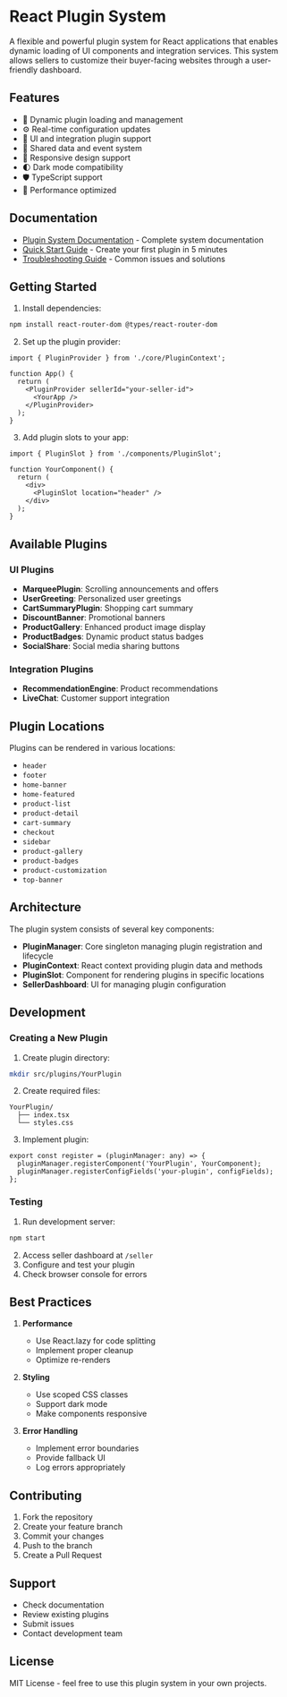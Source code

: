 # React Plugin System

A flexible and powerful plugin system for React applications that enables dynamic loading of UI components and integration services. This system allows sellers to customize their buyer-facing websites through a user-friendly dashboard.

## Features

- 🔌 Dynamic plugin loading and management
- ⚙️ Real-time configuration updates
- 🎨 UI and integration plugin support
- 🔄 Shared data and event system
- 📱 Responsive design support
- 🌓 Dark mode compatibility
- 🛡️ TypeScript support
- 🚀 Performance optimized

## Documentation

- [Plugin System Documentation](./docs/PLUGIN_SYSTEM.md) - Complete system documentation
- [Quick Start Guide](./docs/QUICK_START.md) - Create your first plugin in 5 minutes
- [Troubleshooting Guide](./docs/TROUBLESHOOTING.md) - Common issues and solutions

## Getting Started

1. Install dependencies:
```bash
npm install react-router-dom @types/react-router-dom
```

2. Set up the plugin provider:
```tsx
import { PluginProvider } from './core/PluginContext';

function App() {
  return (
    <PluginProvider sellerId="your-seller-id">
      <YourApp />
    </PluginProvider>
  );
}
```

3. Add plugin slots to your app:
```tsx
import { PluginSlot } from './components/PluginSlot';

function YourComponent() {
  return (
    <div>
      <PluginSlot location="header" />
    </div>
  );
}
```

## Available Plugins

### UI Plugins
- **MarqueePlugin**: Scrolling announcements and offers
- **UserGreeting**: Personalized user greetings
- **CartSummaryPlugin**: Shopping cart summary
- **DiscountBanner**: Promotional banners
- **ProductGallery**: Enhanced product image display
- **ProductBadges**: Dynamic product status badges
- **SocialShare**: Social media sharing buttons

### Integration Plugins
- **RecommendationEngine**: Product recommendations
- **LiveChat**: Customer support integration

## Plugin Locations

Plugins can be rendered in various locations:
- `header`
- `footer`
- `home-banner`
- `home-featured`
- `product-list`
- `product-detail`
- `cart-summary`
- `checkout`
- `sidebar`
- `product-gallery`
- `product-badges`
- `product-customization`
- `top-banner`

## Architecture

The plugin system consists of several key components:

- **PluginManager**: Core singleton managing plugin registration and lifecycle
- **PluginContext**: React context providing plugin data and methods
- **PluginSlot**: Component for rendering plugins in specific locations
- **SellerDashboard**: UI for managing plugin configuration

## Development

### Creating a New Plugin

1. Create plugin directory:
```bash
mkdir src/plugins/YourPlugin
```

2. Create required files:
```
YourPlugin/
  ├── index.tsx
  └── styles.css
```

3. Implement plugin:
```tsx
export const register = (pluginManager: any) => {
  pluginManager.registerComponent('YourPlugin', YourComponent);
  pluginManager.registerConfigFields('your-plugin', configFields);
};
```

### Testing

1. Run development server:
```bash
npm start
```

2. Access seller dashboard at `/seller`
3. Configure and test your plugin
4. Check browser console for errors

## Best Practices

1. **Performance**
   - Use React.lazy for code splitting
   - Implement proper cleanup
   - Optimize re-renders

2. **Styling**
   - Use scoped CSS classes
   - Support dark mode
   - Make components responsive

3. **Error Handling**
   - Implement error boundaries
   - Provide fallback UI
   - Log errors appropriately

## Contributing

1. Fork the repository
2. Create your feature branch
3. Commit your changes
4. Push to the branch
5. Create a Pull Request

## Support

- Check documentation
- Review existing plugins
- Submit issues
- Contact development team

## License

MIT License - feel free to use this plugin system in your own projects.
